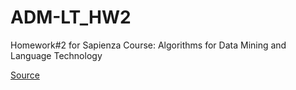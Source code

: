 # ADM-LT_HW2
Homework#2 for Sapienza Course: Algorithms for Data Mining and Language Technology


[Source](https://colab.research.google.com/drive/1S2BRKnTyQ0_v2IVXVnxBenNhctWya78b?authuser=1)
